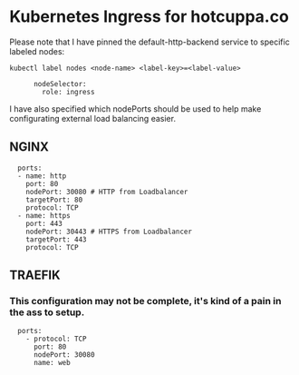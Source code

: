 # Kubernetes Ingress for hotcuppa.co

Please note that I have pinned the default-http-backend service to specific labeled nodes:

`kubectl label nodes <node-name> <label-key>=<label-value>`

```
      nodeSelector: 
        role: ingress
```
I have also specified which nodePorts should be used to help make configurating external load balancing easier.

## NGINX

```
  ports:
  - name: http
    port: 80
    nodePort: 30080 # HTTP from Loadbalancer
    targetPort: 80
    protocol: TCP
  - name: https
    port: 443
    nodePort: 30443 # HTTPS from Loadbalancer
    targetPort: 443
    protocol: TCP
```
## TRAEFIK
### This configuration may not be complete, it's kind of a pain in the ass to setup.

```
  ports:
    - protocol: TCP
      port: 80
      nodePort: 30080
      name: web
```
